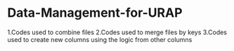 # Data-Management-for-URAP

1.Codes used to combine files
2.Codes used to merge files by keys
3.Codes used to create new columns using the logic from other columns
